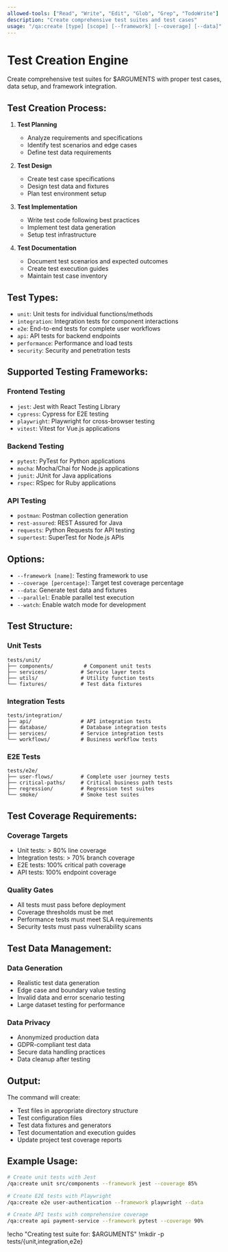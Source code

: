 ```yaml
---
allowed-tools: ["Read", "Write", "Edit", "Glob", "Grep", "TodoWrite"]
description: "Create comprehensive test suites and test cases"
usage: "/qa:create [type] [scope] [--framework] [--coverage] [--data]"
---
```


# Test Creation Engine

Create comprehensive test suites for $ARGUMENTS with proper test cases, data setup, and framework integration.

## Test Creation Process:

1. **Test Planning**
   - Analyze requirements and specifications
   - Identify test scenarios and edge cases
   - Define test data requirements

2. **Test Design**
   - Create test case specifications
   - Design test data and fixtures
   - Plan test environment setup

3. **Test Implementation**
   - Write test code following best practices
   - Implement test data generation
   - Setup test infrastructure

4. **Test Documentation**
   - Document test scenarios and expected outcomes
   - Create test execution guides
   - Maintain test case inventory

## Test Types:

- `unit`: Unit tests for individual functions/methods
- `integration`: Integration tests for component interactions
- `e2e`: End-to-end tests for complete user workflows
- `api`: API tests for backend endpoints
- `performance`: Performance and load tests
- `security`: Security and penetration tests

## Supported Testing Frameworks:

### Frontend Testing
- `jest`: Jest with React Testing Library
- `cypress`: Cypress for E2E testing
- `playwright`: Playwright for cross-browser testing
- `vitest`: Vitest for Vue.js applications

### Backend Testing
- `pytest`: PyTest for Python applications
- `mocha`: Mocha/Chai for Node.js applications
- `junit`: JUnit for Java applications
- `rspec`: RSpec for Ruby applications

### API Testing
- `postman`: Postman collection generation
- `rest-assured`: REST Assured for Java
- `requests`: Python Requests for API testing
- `supertest`: SuperTest for Node.js APIs

## Options:

- `--framework [name]`: Testing framework to use
- `--coverage [percentage]`: Target test coverage percentage
- `--data`: Generate test data and fixtures
- `--parallel`: Enable parallel test execution
- `--watch`: Enable watch mode for development

## Test Structure:

### Unit Tests
```
tests/unit/
├── components/          # Component unit tests
├── services/           # Service layer tests
├── utils/              # Utility function tests
└── fixtures/           # Test data fixtures
```

### Integration Tests
```
tests/integration/
├── api/                # API integration tests
├── database/           # Database integration tests
├── services/           # Service integration tests
└── workflows/          # Business workflow tests
```

### E2E Tests
```
tests/e2e/
├── user-flows/         # Complete user journey tests
├── critical-paths/     # Critical business path tests
├── regression/         # Regression test suites
└── smoke/              # Smoke test suites
```

## Test Coverage Requirements:

### Coverage Targets
- Unit tests: > 80% line coverage
- Integration tests: > 70% branch coverage
- E2E tests: 100% critical path coverage
- API tests: 100% endpoint coverage

### Quality Gates
- All tests must pass before deployment
- Coverage thresholds must be met
- Performance tests must meet SLA requirements
- Security tests must pass vulnerability scans

## Test Data Management:

### Data Generation
- Realistic test data generation
- Edge case and boundary value testing
- Invalid data and error scenario testing
- Large dataset testing for performance

### Data Privacy
- Anonymized production data
- GDPR-compliant test data
- Secure data handling practices
- Data cleanup after testing

## Output:

The command will create:
- Test files in appropriate directory structure
- Test configuration files
- Test data fixtures and generators
- Test documentation and execution guides
- Update project test coverage reports

## Example Usage:

```bash
# Create unit tests with Jest
/qa:create unit src/components --framework jest --coverage 85%

# Create E2E tests with Playwright
/qa:create e2e user-authentication --framework playwright --data

# Create API tests with comprehensive coverage
/qa:create api payment-service --framework pytest --coverage 90%
```

!echo "Creating test suite for: $ARGUMENTS"
!mkdir -p tests/{unit,integration,e2e}